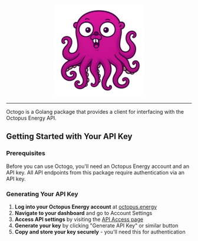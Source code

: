 <p align="center">
  <img alt="logo" src="./docs/images/logo.png" height=250>
</p>

---

Octogo is a Golang package that provides a client for interfacing with the Octopus Energy API.


## Getting Started with Your API Key

### Prerequisites

Before you can use Octogo, you'll need an Octopus Energy account and an API key. All API endpoints from this package require authentication via an API key.

### Generating Your API Key

1. **Log into your Octopus Energy account** at [octopus.energy](https://octopus.energy)
2. **Navigate to your dashboard** and go to Account Settings
3. **Access API settings** by visiting the [API Access page](https://octopus.energy/dashboard/new/accounts/personal-details/api-access)
4. **Generate your key** by clicking "Generate API Key" or similar button
5. **Copy and store your key securely** - you'll need this for authentication
